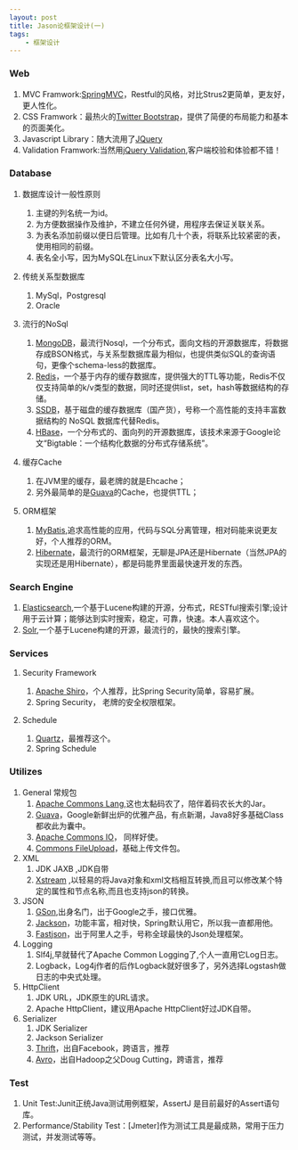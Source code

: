 ```yaml
---
layout: post
title: Jason论框架设计(一)
tags:
    - 框架设计
---
```




### Web ###
1. MVC Framwork:[SpringMVC](http://docs.spring.io/spring/docs/current/spring-framework-reference/html/mvc.html "SpringMVC")，Restful的风格，对比Strus2更简单，更友好，更人性化。
2. CSS Framwork：最热火的[Twitter Bootstrap](http://getbootstrap.com/ "Bootstrap")，提供了简便的布局能力和基本的页面美化。
3. Javascript Library：随大流用了[JQuery](http://jquery.com/ "jquery")
4. Validation Framwork:当然用[jQuery Validation](http://jqueryvalidation.org/ "jquery validation"),客户端校验和体验都不错！


### Database ###
1. 数据库设计一般性原则
	1. 主键的列名统一为id。
	2. 为方便数据操作及维护，不建立任何外键，用程序去保证关联关系。
	3. 为表名添加前缀以便日后管理。比如有几十个表，将联系比较紧密的表，使用相同的前缀。
	4. 表名全小写，因为MySQL在Linux下默认区分表名大小写。


2. 传统关系型数据库
	1. MySql，Postgresql
	2. Oracle


3. 流行的NoSql
	1. [MongoDB](http://www.mongodb.org/ "mongodb")，最流行Nosql，一个分布式，面向文档的开源数据库，将数据存成BSON格式，与关系型数据库最为相似，也提供类似SQL的查询语句，更像个schema-less的数据库。
	2. [Redis](http://redis.io/ "redis")，一个基于内存的缓存数据库，提供强大的TTL等功能，Redis不仅仅支持简单的k/v类型的数据，同时还提供list，set，hash等数据结构的存储。
	3. [SSDB](http://ssdb.io/ "ssdb")，基于磁盘的缓存数据库（国产货），号称一个高性能的支持丰富数据结构的 NoSQL 数据库代替Redis。
	4. [HBase](http://hbase.apache.org/ "hbase")，一个分布式的、面向列的开源数据库，该技术来源于Google论文“Bigtable：一个结构化数据的分布式存储系统”。
4. 缓存Cache    
	1. 在JVM里的缓存，最老牌的就是Ehcache；    
	2. 另外最简单的是[Guava](http://code.google.com/p/guava-libraries/ "guava")的Cache，也提供TTL；    


5. ORM框架     
	1. [MyBatis](http://mybatis.github.io/mybatis-3/zh/index.html "mybatis"),追求高性能的应用，代码与SQL分离管理，相对码能来说更友好，个人推荐的ORM。
	2. [Hibernate](http://hibernate.org/ "hibernate")，最流行的ORM框架，无聊是JPA还是Hibernate（当然JPA的实现还是用Hibernate），都是码能界里面最快速开发的东西。


### Search Engine ###
1. [Elasticsearch](http://www.elasticsearch.org/ "elasticsearch"),一个基于Lucene构建的开源，分布式，RESTful搜索引擎;设计用于云计算；能够达到实时搜索，稳定，可靠，快速。本人喜欢这个。
2. [Solr](http://lucene.apache.org/solr/ "solr"),一个基于Lucene构建的开源，最流行的，最快的搜索引擎。


### Services ###
1. Security Framework     
	1. [Apache Shiro](http://shiro.apache.org/ "shiro")，个人推荐，比Spring Security简单，容易扩展。
	2. Spring Security， 老牌的安全权限框架。


2. Schedule    
	1. [Quartz](http://quartz-scheduler.org/ "quartz-scheduler")，最推荐这个。
	2. Spring Schedule    


### Utilizes ###
1. General 常规包     
	1. [Apache Commons Lang](http://commons.apache.org/proper/commons-lang/ "commons-lang"),这也太黏码农了，陪伴着码农长大的Jar。
	2. [Guava](http://code.google.com/p/guava-libraries/ "guava")，Google新鲜出炉的优雅产品，有点新潮，Java8好多基础Class都收此为囊中。
	3. [Apache Commons IO](http://commons.apache.org/proper/commons-io/ "commons-io")， 同样好使。
	4. [Commons FileUpload](http://commons.apache.org/proper/commons-fileupload/ "commons-fileupload")，基础上传文件包。
2. XML
	1. JDK JAXB ,JDK自带
	2. [Xstream](http://xstream.codehaus.org/ "xstream") ,以轻易的将Java对象和xml文档相互转换,而且可以修改某个特定的属性和节点名称,而且也支持json的转换。
3. JSON
	1. [GSon](http://code.google.com/p/google-gson/ "google-gson"),出身名门，出于Google之手，接口优雅。
	2. [Jackson](http://jackson.codehaus.org/ "jackson")，功能丰富，相对快，Spring默认用它，所以我一直都用他。
	3. [Fastjson](https://github.com/alibaba/fastjson "fastjson")，出于阿里人之手，号称全球最快的Json处理框架。
4. Logging
	1. Slf4j,早就替代了Apache Common Logging了,个人一直用它Log日志。
	2. Logback，Log4j作者的后作Logback就好很多了，另外选择Logstash做日志的中央式处理。
5. HttpClient
	1. JDK URL，JDK原生的URL请求。
	2. Apache HttpClient，建议用Apache HttpClient好过JDK自带。
6. Serializer
	1. JDK Serializer
	2. Jackson Serializer
	3. [Thrift](http://thrift.apache.org/ "thrift")，出自Facebook，跨语言，推荐
	4. [Avro](http://avro.apache.org/ "avro")，出自Hadoop之父Doug Cutting，跨语言，推荐


### Test ###
1. Unit Test:Junit正统Java测试用例框架，AssertJ 是目前最好的Assert语句库。
2. Performance/Stability Test：[Jmeter]作为测试工具是最成熟，常用于压力测试，并发测试等等。


